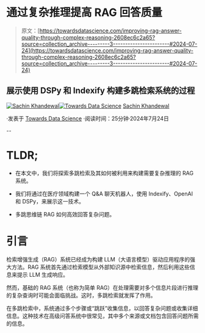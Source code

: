 # 通过复杂推理提高 RAG 回答质量

> 原文：[https://towardsdatascience.com/improving-rag-answer-quality-through-complex-reasoning-2608ec6c2a65?source=collection_archive---------3-----------------------#2024-07-24](https://towardsdatascience.com/improving-rag-answer-quality-through-complex-reasoning-2608ec6c2a65?source=collection_archive---------3-----------------------#2024-07-24)

## 展示使用 DSPy 和 Indexify 构建多跳检索系统的过程

[](https://sachinkhandewal.medium.com/?source=post_page---byline--2608ec6c2a65--------------------------------)[![Sachin Khandewal](../Images/9a9aa9bb27d1a621add08ea0b25049a6.png)](https://sachinkhandewal.medium.com/?source=post_page---byline--2608ec6c2a65--------------------------------)[](https://towardsdatascience.com/?source=post_page---byline--2608ec6c2a65--------------------------------)[![Towards Data Science](../Images/a6ff2676ffcc0c7aad8aaf1d79379785.png)](https://towardsdatascience.com/?source=post_page---byline--2608ec6c2a65--------------------------------) [Sachin Khandewal](https://sachinkhandewal.medium.com/?source=post_page---byline--2608ec6c2a65--------------------------------)

·发表于 [Towards Data Science](https://towardsdatascience.com/?source=post_page---byline--2608ec6c2a65--------------------------------) ·阅读时间：25分钟·2024年7月24日

--

# TLDR;

+   在本文中，我们将探索多跳检索及其如何被利用来构建需要复杂推理的 RAG 系统。

+   我们将通过在医疗领域构建一个 Q&A 聊天机器人，使用 Indexify、OpenAI 和 DSPy，来展示这一技术。

+   多跳思维链 RAG 如何高效回答复杂问题。

# 引言

检索增强生成（RAG）系统已经成为构建 LLM（大语言模型）驱动应用程序的强大方法。RAG 系统首先通过检索模型从外部知识源中检索信息，然后利用这些信息来提示 LLM 生成响应。

然而，基础的 RAG 系统（也称为简单 RAG）在处理需要对多个信息片段进行推理的复杂查询时可能会面临挑战。这时，多跳检索就发挥了作用。

在多跳检索中，系统通过多个步骤或“跳跃”收集信息，以回答复杂问题或收集详细信息。这种技术在高级问答系统中很常见，其中多个来源或文档包含回答问题所需的信息。
